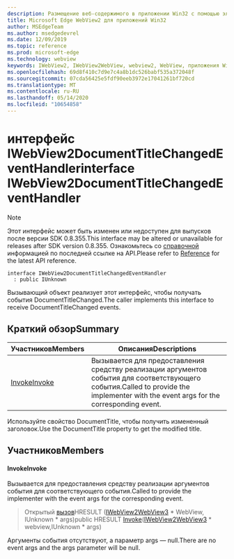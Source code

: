 ```yaml
---
description: Размещение веб-содержимого в приложении Win32 с помощью элемента управления Microsoft Edge WebView2
title: Microsoft Edge WebView2 для приложений Win32
author: MSEdgeTeam
ms.author: msedgedevrel
ms.date: 12/09/2019
ms.topic: reference
ms.prod: microsoft-edge
ms.technology: webview
keywords: IWebView2, IWebView2WebView, webview2, WebView, приложения Win32, Win32, EDGE
ms.openlocfilehash: 69d8f410c7d9e7c4a8b1dc526babf535a372048f
ms.sourcegitcommit: 07cda56425e5fdf90eeb3972e17041261bf720cd
ms.translationtype: MT
ms.contentlocale: ru-RU
ms.lasthandoff: 05/14/2020
ms.locfileid: "10654858"
---
```

# <span data-ttu-id="b0214-104">интерфейс IWebView2DocumentTitleChangedEventHandler</span><span class="sxs-lookup"><span data-stu-id="b0214-104">interface IWebView2DocumentTitleChangedEventHandler</span></span> 

> [!NOTE]
> <span data-ttu-id="b0214-105">Этот интерфейс может быть изменен или недоступен для выпусков после версии SDK 0.8.355.</span><span class="sxs-lookup"><span data-stu-id="b0214-105">This interface may be altered or unavailable for releases after SDK version 0.8.355.</span></span> <span data-ttu-id="b0214-106">Ознакомьтесь со [справочной](../../../webview2-api-reference.md) информацией по последней ссылке на API.</span><span class="sxs-lookup"><span data-stu-id="b0214-106">Please refer to [Reference](../../../webview2-api-reference.md) for the latest API reference.</span></span>

```
interface IWebView2DocumentTitleChangedEventHandler
  : public IUnknown
```

<span data-ttu-id="b0214-107">Вызывающий объект реализует этот интерфейс, чтобы получать события DocumentTitleChanged.</span><span class="sxs-lookup"><span data-stu-id="b0214-107">The caller implements this interface to receive DocumentTitleChanged events.</span></span>

## <span data-ttu-id="b0214-108">Краткий обзор</span><span class="sxs-lookup"><span data-stu-id="b0214-108">Summary</span></span>

 <span data-ttu-id="b0214-109">Участников</span><span class="sxs-lookup"><span data-stu-id="b0214-109">Members</span></span>                        | <span data-ttu-id="b0214-110">Описания</span><span class="sxs-lookup"><span data-stu-id="b0214-110">Descriptions</span></span>
--------------------------------|---------------------------------------------
[<span data-ttu-id="b0214-111">Invoke</span><span class="sxs-lookup"><span data-stu-id="b0214-111">Invoke</span></span>](#invoke) | <span data-ttu-id="b0214-112">Вызывается для предоставления средству реализации аргументов события для соответствующего события.</span><span class="sxs-lookup"><span data-stu-id="b0214-112">Called to provide the implementer with the event args for the corresponding event.</span></span>

<span data-ttu-id="b0214-113">Используйте свойство DocumentTitle, чтобы получить измененный заголовок.</span><span class="sxs-lookup"><span data-stu-id="b0214-113">Use the DocumentTitle property to get the modified title.</span></span>

## <span data-ttu-id="b0214-114">Участников</span><span class="sxs-lookup"><span data-stu-id="b0214-114">Members</span></span>

#### <span data-ttu-id="b0214-115">Invoke</span><span class="sxs-lookup"><span data-stu-id="b0214-115">Invoke</span></span> 

<span data-ttu-id="b0214-116">Вызывается для предоставления средству реализации аргументов события для соответствующего события.</span><span class="sxs-lookup"><span data-stu-id="b0214-116">Called to provide the implementer with the event args for the corresponding event.</span></span>

> <span data-ttu-id="b0214-117">Открытый [вызов](#invoke)HRESULT ([IWebView2WebView3](IWebView2WebView3.md) \* WebView, IUnknown \* args)</span><span class="sxs-lookup"><span data-stu-id="b0214-117">public HRESULT [Invoke](#invoke)([IWebView2WebView3](IWebView2WebView3.md) \* webview,IUnknown \* args)</span></span>

<span data-ttu-id="b0214-118">Аргументы события отсутствуют, а параметр args — null.</span><span class="sxs-lookup"><span data-stu-id="b0214-118">There are no event args and the args parameter will be null.</span></span>

